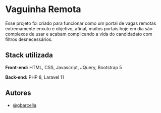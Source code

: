 # Vaguinha Remota

Esse projeto foi criado para funcionar como um portal de vagas remotas extremamente enxuto e objetivo, afinal, muitos portais hoje em dia são complexos de usar e acabam complicando a vida do candidadato com filtros desnecessários.

## Stack utilizada

**Front-end:** HTML, CSS, Javascript, JQuery, Bootstrap 5

**Back-end:** PHP 8, Laravel 11


## Autores

- [@gbarcella](https://github.com/gbarcella)
